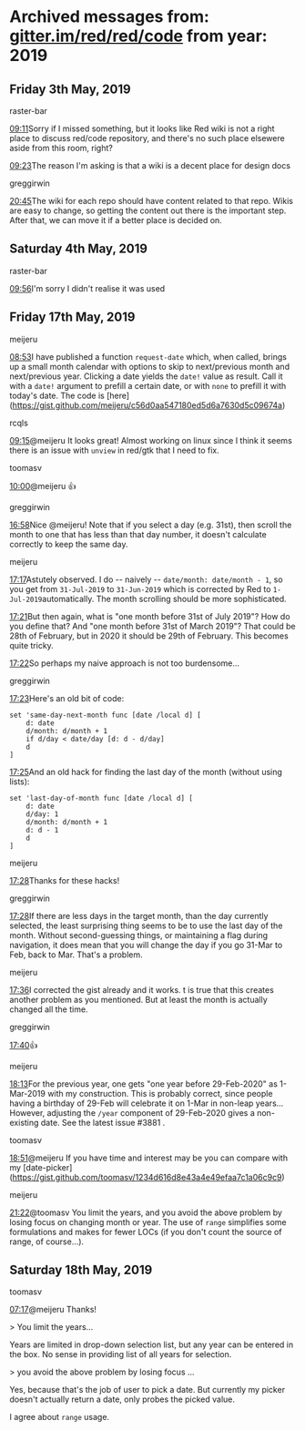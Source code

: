 # Archived messages from: [gitter.im/red/red/code](/gitter.im/red/red/code/) from year: 2019

## Friday 3th May, 2019

raster-bar

[09:11](#msg5ccc05b71cd0b8307db502ea)Sorry if I missed something, but it looks like Red wiki is not a right place to discuss red/code repository, and there's no such place elsewere aside from this room, right?

[09:23](#msg5ccc087b4b4cb471d99cd24b)The reason I'm asking is that a wiki is a decent place for design docs

greggirwin

[20:45](#msg5ccca84c5b3f941aa5d866f0)The wiki for each repo should have content related to that repo. Wikis are easy to change, so getting the content out there is the important step. After that, we can move it if a better place is decided on.

## Saturday 4th May, 2019

raster-bar

[09:56](#msg5ccd61db2e2caa1aa60817a6)I'm sorry I didn't realise it was used

## Friday 17th May, 2019

meijeru

[08:53](#msg5cde768def853135c8d51fa3)I have published a function `request-date` which, when called, brings up a small month calendar with options to skip to next/previous month and next/previous year. Clicking a date yields the `date!` value as result. Call it with a `date!` argument to prefill a certain date, or with `none` to prefill it with today's date. The code is \[here](https://gist.github.com/meijeru/c56d0aa547180ed5d6a7630d5c09674a)

rcqls

[09:15](#msg5cde7bb5879f4478c7936832)@meijeru It looks great! Almost working on linux since I think it seems there is an issue with `unview` in red/gtk that I need to fix.

toomasv

[10:00](#msg5cde862163dea422b4992b6e)@meijeru :+1:

greggirwin

[16:58](#msg5cdee81b75d9a575a6faee20)Nice @meijeru! Note that if you select a day (e.g. 31st), then scroll the month to one that has less than that day number, it doesn't calculate correctly to keep the same day.

meijeru

[17:17](#msg5cdeecc38265145bbb2986c1)Astutely observed. I do -- naively -- `date/month: date/month - 1`, so you get from `31-Jul-2019` to `31-Jun-2019` which is corrected by Red to `1-Jul-2019`automatically. The month scrolling should be more sophisticated.

[17:21](#msg5cdeeda28265145bbb298de9)But then again, what is "one month before 31st of July 2019"? How do you define that? And "one month before 31st of March 2019"? That could be 28th of February, but in 2020 it should be 29th of February. This becomes quite tricky.

[17:22](#msg5cdeedbaef853135c8d8fbf8)So perhaps my naive approach is not too burdensome...

greggirwin

[17:23](#msg5cdeee0463dea422b49c74a8)Here's an old bit of code:

```
set 'same-day-next-month func [date /local d] [
    d: date
    d/month: d/month + 1
    if d/day < date/day [d: d - d/day]
    d
]
```

[17:25](#msg5cdeee6f7c363c75a7f8eb04)And an old hack for finding the last day of the month (without using lists):

```
set 'last-day-of-month func [date /local d] [
    d: date
    d/day: 1
    d/month: d/month + 1
    d: d - 1
    d
]
```

meijeru

[17:28](#msg5cdeef370ec37966a1877a1e)Thanks for these hacks!

greggirwin

[17:28](#msg5cdeef53ad024978c6e21ac7)If there are less days in the target month, than the day currently selected, the least surprising thing seems to be to use the last day of the month. Without second-guessing things, or maintaining a flag during navigation, it does mean that you will change the day if you go 31-Mar to Feb, back to Mar. That's a problem.

meijeru

[17:36](#msg5cdef125879f4478c797274a)I corrected the gist already and it works. t is true that this creates another problem as you mentioned. But at least the month is actually changed all the time.

greggirwin

[17:40](#msg5cdef1f50ec37966a1878f52):+1:

meijeru

[18:13](#msg5cdef9d9ad024978c6e26b51)For the previous year, one gets "one year before 29-Feb-2020" as 1-Mar-2019 with my construction. This is probably correct, since people having a birthday of 29-Feb will celebrate it on 1-Mar in non-leap years... However, adjusting the `/year` component of 29-Feb-2020 gives a non-existing date. See the latest issue #3881 .

toomasv

[18:51](#msg5cdf02b7d22ba766a2b409eb)@meijeru If you have time and interest may be you can compare with my \[date-picker](https://gist.github.com/toomasv/1234d616d8e43a4e49efaa7c1a06c9c9)

meijeru

[21:22](#msg5cdf260e509b1035c7677638)@toomasv You limit the years, and you avoid the above problem by losing focus on changing month or year. The use of `range` simplifies some formulations and makes for fewer LOCs (if you don't count the source of range, of course...).

## Saturday 18th May, 2019

toomasv

[07:17](#msg5cdfb1a65b63ea22b3c6dd14)@meijeru Thanks!

&gt; You limit the years...

Years are limited in drop-down selection list, but any year can be entered in the box. No sense in providing list of all years for selection.

&gt; you avoid the above problem by losing focus ...

Yes, because that's the job of user to pick a date. But currently my picker doesn't actually return a date, only probes the picked value.

I agree about `range` usage.
